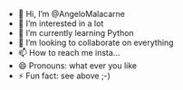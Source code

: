 - 👋 Hi, I’m @AngeloMalacarne
- 👀 I’m interested in a lot
- 🌱 I’m currently learning Python
- 💞️ I’m looking to collaborate on everything
- 📫 How to reach me insta...
- 😄 Pronouns: what ever you like
- ⚡ Fun fact: see above ;-)

<!---
AngeloMalacarne/AngeloMalacarne is a ✨ special ✨ repository because its `README.md` (this file) appears on your GitHub profile.
You can click the Preview link to take a look at your changes.
--->
